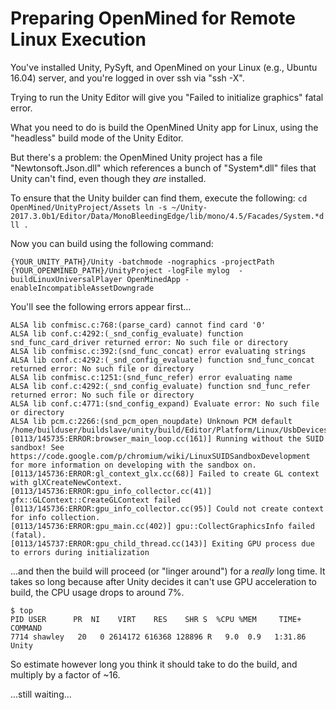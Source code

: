 # Preparing OpenMined for Remote Linux Execution

You've installed Unity, PySyft, and OpenMined on your Linux (e.g., Ubuntu 16.04) server, and you're logged in over ssh via "ssh -X".

Trying to run the Unity Editor will give you "Failed to initialize graphics" fatal error.

What you need to do is build the OpenMined Unity app for Linux, using the "headless" build mode of the Unity Editor.

But there's a problem: the OpenMined Unity project has a file "Newtonsoft.Json.dll" which references a bunch of "System*.dll" files that Unity can't find, even though they *are* installed.

To ensure that the Unity builder can find them, execute the following:
`cd OpenMined/UnityProject/Assets
ln -s ~/Unity-2017.3.0b1/Editor/Data/MonoBleedingEdge/lib/mono/4.5/Facades/System.*dll .`

Now you can build using the following command:

`{YOUR_UNITY_PATH}/Unity -batchmode -nographics -projectPath {YOUR_OPENMINED_PATH}/UnityProject -logFile mylog  -buildLinuxUniversalPlayer OpenMinedApp -enableIncompatibleAssetDowngrade`

You'll see the following errors appear first...

    ALSA lib confmisc.c:768:(parse_card) cannot find card '0'
    ALSA lib conf.c:4292:(_snd_config_evaluate) function snd_func_card_driver returned error: No such file or directory
    ALSA lib confmisc.c:392:(snd_func_concat) error evaluating strings
    ALSA lib conf.c:4292:(_snd_config_evaluate) function snd_func_concat returned error: No such file or directory
    ALSA lib confmisc.c:1251:(snd_func_refer) error evaluating name
    ALSA lib conf.c:4292:(_snd_config_evaluate) function snd_func_refer returned error: No such file or directory
    ALSA lib conf.c:4771:(snd_config_expand) Evaluate error: No such file or directory
    ALSA lib pcm.c:2266:(snd_pcm_open_noupdate) Unknown PCM default
    /home/builduser/buildslave/unity/build/Editor/Platform/Linux/UsbDevices.cpp:UsbDevicesQuery
    [0113/145735:ERROR:browser_main_loop.cc(161)] Running without the SUID sandbox! See https://code.google.com/p/chromium/wiki/LinuxSUIDSandboxDevelopment for more information on developing with the sandbox on.
    [0113/145736:ERROR:gl_context_glx.cc(68)] Failed to create GL context with glXCreateNewContext.
    [0113/145736:ERROR:gpu_info_collector.cc(41)] gfx::GLContext::CreateGLContext failed
    [0113/145736:ERROR:gpu_info_collector.cc(95)] Could not create context for info collection.
    [0113/145736:ERROR:gpu_main.cc(402)] gpu::CollectGraphicsInfo failed (fatal).
    [0113/145737:ERROR:gpu_child_thread.cc(143)] Exiting GPU process due to errors during initialization

...and then the build will proceed (or "linger around") for a *really* long time.  It takes so long because after Unity decides it can't use GPU acceleration to build, the CPU usage drops to around 7%.   

    $ top
    PID USER      PR  NI    VIRT    RES    SHR S  %CPU %MEM     TIME+ COMMAND                                                                                                                       
    7714 shawley   20   0 2614172 616368 128896 R   9.0  0.9   1:31.86 Unity                                                                                                                         


So estimate however long you think it should take to do the build, and multiply by a factor of ~16.

...still waiting...

